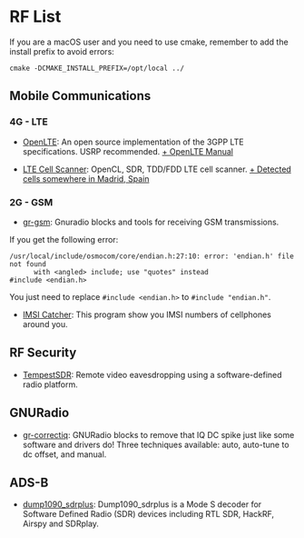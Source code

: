 # RF List

If you are a macOS user and you need to use cmake, remember to add the install prefix to avoid errors:

```
cmake -DCMAKE_INSTALL_PREFIX=/opt/local ../
```

## Mobile Communications

### 4G - LTE

- [OpenLTE](https://sourceforge.net/p/openlte/wiki/Home/): An open source implementation of the 3GPP LTE specifications. USRP recommended. [+ OpenLTE Manual](https://github.com/mgp25/RF-List/blob/master/Mobile%20Communications/4G/OpenLTE/OpenLTE%20Manual.pdf)

- [LTE Cell Scanner](https://github.com/JiaoXianjun/LTE-Cell-Scanner): OpenCL, SDR, TDD/FDD LTE cell scanner. [+ Detected cells somewhere in Madrid, Spain](https://github.com/mgp25/RF-List/blob/master/Mobile%20Communications/4G/LTE%20Cells%20detected%20in%20Madrid%20-%20Spain.pdf)

### 2G - GSM

- [gr-gsm](https://github.com/ptrkrysik/gr-gsm): 
Gnuradio blocks and tools for receiving GSM transmissions.

If you get the following error:

```
/usr/local/include/osmocom/core/endian.h:27:10: error: 'endian.h' file not found
      with <angled> include; use "quotes" instead
#include <endian.h>
```

You just need to replace `#include <endian.h>` to `#include "endian.h"`.

- [IMSI Catcher](https://github.com/Oros42/IMSI-catcher): This program show you IMSI numbers of cellphones around you.
 

## RF Security

- [TempestSDR](https://github.com/martinmarinov/TempestSDR): 
Remote video eavesdropping using a software-defined radio platform.


## GNURadio

- [gr-correctiq](https://github.com/ghostop14/gr-correctiq): GNURadio blocks to remove that IQ DC spike just like some software and drivers do! Three techniques available: auto, auto-tune to dc offset, and manual. 

## ADS-B

- [dump1090_sdrplus](https://github.com/itemir/dump1090_sdrplus): Dump1090_sdrplus is a Mode S decoder for Software Defined Radio (SDR) devices including RTL SDR, HackRF, Airspy and SDRplay.
